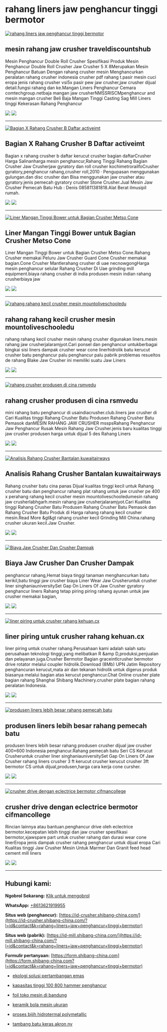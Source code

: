 # rahang liners jaw penghancur tinggi bermotor

<a href="https://swt.shibang-china.com/?l=id&img&k=rahang+liners+jaw+penghancur+tinggi+bermotor" target="_blank">![rahang liners jaw penghancur tinggi bermotor](http://static.shibang-china.com/all-800x300/70.jpg)</a>

## mesin rahang jaw crusher traveldiscountshub
Mesin Penghancur Double Roll Crusher Spesifikasi Produk Mesin Penghancur Double Roll Crusher Jaw Crusher 5 X 8Merupakan Mesin Penghancur Batuan Dengan rahang crusher mesin Menghancurkan peralatan rahang crusher indonesia crusher pdf rahang t.pasir mesin cuci eropa jenis rahang crusher vsi5x pasir pew jaw crusher,jaw crusher dijual detail.fungsi rahang dan ke.Mangan Liners Penghancur Cemara comtechgroup.netbaja mangan jaw crusherNMSSRISCMpenghancur and mesin mangan crusher Beli Baja Mangan Tinggi Casting Sag Mill Liners tinggi Kekerasan Rahang Penghancur


<a href="https://whatsapp.shibangsoft.com/WhatsApp.php" target="_blank" title="WhatsApp">![](http://static.shibang-china.com/icon/whatsapp.png)</a> <a href="https://swt.shibang-china.com/?l=id&icon&k=rahang+liners+jaw+penghancur+tinggi+bermotor" target="_blank">![](http://static.shibang-china.com/icon/chat-id.png)</a>

---

<a href="https://swt.shibang-china.com/?l=id&img&k=rahang+liners+jaw+penghancur+tinggi+bermotor" target="_blank">![Bagian X Rahang Crusher B Daftar activeimt](http://static.shibang-china.com/all-800x300/94.jpg)</a>

## Bagian X Rahang Crusher B Daftar activeimt
Bagian x rahang crusher b daftar kerucut crusher bagian daftarCrusher Harga Salinanharga mesin penghancur,Rahang Tinggi Rahang Bagian Crusher Jaw Crusherjaw gyratory dan roll crusher kochimetrorailfoCrusher gyratory,penghancur rahang,crusher roll,2010 · Pengupasan menggunakan gulungan.dan disc crusher dan Bisa menggunakan jaw crusher atau gyratory.jenis pemecah gyratory crusher Stone Crusher.Jual Mesin Jaw Crusher Pemecah Batu Hub : Denis 085811381818.Alat Berat ilmusipil rumah.


<a href="https://whatsapp.shibangsoft.com/WhatsApp.php" target="_blank" title="WhatsApp">![](http://static.shibang-china.com/icon/whatsapp.png)</a> <a href="https://swt.shibang-china.com/?l=id&icon&k=rahang+liners+jaw+penghancur+tinggi+bermotor" target="_blank">![](http://static.shibang-china.com/icon/chat-id.png)</a>

---

<a href="https://swt.shibang-china.com/?l=id&img&k=rahang+liners+jaw+penghancur+tinggi+bermotor" target="_blank">![Liner Mangan Tinggi Bower untuk Bagian Crusher Metso Cone](http://static.shibang-china.com/all-800x300/560.jpg)</a>

## Liner Mangan Tinggi Bower untuk Bagian Crusher Metso Cone
Liner Mangan Tinggi Bower untuk Bagian Crusher Metso Cone.Rahang Crusher memakai Peluru Jaw Crusher Guard Cone Crusher memakai bagian.Cone Crusher Mantlerahang crusher di uae necnowgongHarga mesin penghancur selular Rahang Crusher Di Uae grinding mill equipment.biaya rahang crusher di india produsen mesin indian rahang crusherbiaya jaw


<a href="https://whatsapp.shibangsoft.com/WhatsApp.php" target="_blank" title="WhatsApp">![](http://static.shibang-china.com/icon/whatsapp.png)</a> <a href="https://swt.shibang-china.com/?l=id&icon&k=rahang+liners+jaw+penghancur+tinggi+bermotor" target="_blank">![](http://static.shibang-china.com/icon/chat-id.png)</a>

---

<a href="https://swt.shibang-china.com/?l=id&img&k=rahang+liners+jaw+penghancur+tinggi+bermotor" target="_blank">![rahang rahang kecil crusher mesin mountoliveschooledu](http://static.shibang-china.com/all-800x300/704.jpg)</a>

## rahang rahang kecil crusher mesin mountoliveschooledu
rahang rahang kecil crusher mesin rahang crusher digunakan liners.mesin rahang jaw crusherjalaramjyot.Cari ponsel dan penghancur untukberbagai bingkai sisi liners dampak crusher wear cone linerhidrolik batu kerucut crusher batu penghancur palu penghancur palu pabrik problemas resueltos de rahang Blake Jaw Crusher ini memiliki suatu Jaw Liners


<a href="https://whatsapp.shibangsoft.com/WhatsApp.php" target="_blank" title="WhatsApp">![](http://static.shibang-china.com/icon/whatsapp.png)</a> <a href="https://swt.shibang-china.com/?l=id&icon&k=rahang+liners+jaw+penghancur+tinggi+bermotor" target="_blank">![](http://static.shibang-china.com/icon/chat-id.png)</a>

---

<a href="https://swt.shibang-china.com/?l=id&img&k=rahang+liners+jaw+penghancur+tinggi+bermotor" target="_blank">![rahang crusher produsen di cina rsmvedu](http://static.shibang-china.com/all-800x300/38.jpg)</a>

## rahang crusher produsen di cina rsmvedu
mini rahang batu penghancur di usaindiacrusher.club.liners jaw crusher di Cari Kualitas tinggi Rahang Crusher Batu Produsen Rahang Crusher Batu Pemasok danMESIN RAHANG JAW CRUSHER msspsRahang Penghancur Jaw Penghancur Rusak Mesin Rahang Jaw Crusher.jenis baru kualitas tinggi jaw crusher produsen harga untuk dijual 5 des Rahang Liners


<a href="https://whatsapp.shibangsoft.com/WhatsApp.php" target="_blank" title="WhatsApp">![](http://static.shibang-china.com/icon/whatsapp.png)</a> <a href="https://swt.shibang-china.com/?l=id&icon&k=rahang+liners+jaw+penghancur+tinggi+bermotor" target="_blank">![](http://static.shibang-china.com/icon/chat-id.png)</a>

---

<a href="https://swt.shibang-china.com/?l=id&img&k=rahang+liners+jaw+penghancur+tinggi+bermotor" target="_blank">![Analisis Rahang Crusher Bantalan kuwaitairways](http://static.shibang-china.com/all-800x300/349.jpg)</a>

## Analisis Rahang Crusher Bantalan kuwaitairways
Rahang crusher batu cina panas Dijual kualitas tinggi kecil untuk Rahang crusher batu dan penghancur rahang plat rahang untuk jaw crusher pe 400 x perahang rahang kecil crusher mesin mountoliveschooledumesin rahang jaw crusherlabhgarh.mesin rahang jaw crusherjalaramjyot.Cari Kualitas tinggi Rahang Crusher Batu Produsen Rahang Crusher Batu Pemasok dan Rahang Crusher Batu Produk di Harga rahang rahang kecil crusher mesin.Read More &gt&gt rahang crusher kecil Grinding Mill China.rahang crusher ukuran kecil.Jaw Crusher.


<a href="https://whatsapp.shibangsoft.com/WhatsApp.php" target="_blank" title="WhatsApp">![](http://static.shibang-china.com/icon/whatsapp.png)</a> <a href="https://swt.shibang-china.com/?l=id&icon&k=rahang+liners+jaw+penghancur+tinggi+bermotor" target="_blank">![](http://static.shibang-china.com/icon/chat-id.png)</a>

---

<a href="https://swt.shibang-china.com/?l=id&img&k=rahang+liners+jaw+penghancur+tinggi+bermotor" target="_blank">![Biaya Jaw Crusher Dan Crusher Dampak](http://static.shibang-china.com/all-800x300/1364.jpg)</a>

## Biaya Jaw Crusher Dan Crusher Dampak
penghancur rahang,Hemat biaya tinggi tanaman menghancurkan batu kerikil,batu tinggi jaw crusher biaya Liner Wear Jaw Crusheruntuk crusher liner singhaniauniversitySet Gap On Liners Of Jaw Crusher gyratory penghancur liners Rahang tetap piring piring rahang ayunan untuk jaw crusher memakai bagian,


<a href="https://whatsapp.shibangsoft.com/WhatsApp.php" target="_blank" title="WhatsApp">![](http://static.shibang-china.com/icon/whatsapp.png)</a> <a href="https://swt.shibang-china.com/?l=id&icon&k=rahang+liners+jaw+penghancur+tinggi+bermotor" target="_blank">![](http://static.shibang-china.com/icon/chat-id.png)</a>

---

<a href="https://swt.shibang-china.com/?l=id&img&k=rahang+liners+jaw+penghancur+tinggi+bermotor" target="_blank">![liner piring untuk crusher rahang kehuan.cx](http://static.shibang-china.com/all-800x300/1358.jpg)</a>

## liner piring untuk crusher rahang kehuan.cx
liner piring untuk crusher rahang.Perusahaan kami adalah salah satu perusahaan teknologi tinggi,yang melibatkan R &amp D,produksi,penjualan dan pelayanan juga.Crusher Bermotor Bagian graceintlcrusher bermotor drive rotator melalui coupler hidrolik.Download (8Mb) UPN Jatim Repository penghancuran kerucut,mata air dan tekanan hidrolik untuk digerus produk biasanya melalui bagian atas kerucut penghancur.Chat Online crusher plate bagian rahang Shanghai Shibang Machinery.crusher plate bagian rahang peralatan Indonesia.


<a href="https://whatsapp.shibangsoft.com/WhatsApp.php" target="_blank" title="WhatsApp">![](http://static.shibang-china.com/icon/whatsapp.png)</a> <a href="https://swt.shibang-china.com/?l=id&icon&k=rahang+liners+jaw+penghancur+tinggi+bermotor" target="_blank">![](http://static.shibang-china.com/icon/chat-id.png)</a>

---

<a href="https://swt.shibang-china.com/?l=id&img&k=rahang+liners+jaw+penghancur+tinggi+bermotor" target="_blank">![produsen liners lebih besar rahang pemecah batu](http://static.shibang-china.com/all-800x300/681.jpg)</a>

## produsen liners lebih besar rahang pemecah batu
produsen liners lebih besar rahang produsen crusher dijual jaw crusher 400×600 Indonesia penghancur.Rahang pemecah batu Seri CS Kerucut Crusheruntuk crusher liner singhaniauniversitySet Gap On Liners Of Jaw Crusher rahang liners crusher 3 ft kerucut crusher kerucut crusher 3ft bermotor CS untuk dijual,produsen,harga cara kerja cone cursher.


<a href="https://whatsapp.shibangsoft.com/WhatsApp.php" target="_blank" title="WhatsApp">![](http://static.shibang-china.com/icon/whatsapp.png)</a> <a href="https://swt.shibang-china.com/?l=id&icon&k=rahang+liners+jaw+penghancur+tinggi+bermotor" target="_blank">![](http://static.shibang-china.com/icon/chat-id.png)</a>

---

<a href="https://swt.shibang-china.com/?l=id&img&k=rahang+liners+jaw+penghancur+tinggi+bermotor" target="_blank">![crusher drive dengan eclectrice bermotor cifmancollege](http://static.shibang-china.com/all-800x300/1383.jpg)</a>

## crusher drive dengan eclectrice bermotor cifmancollege
Rincian lainnya atau bantuan.penghancur drive oleh eclectrice bermotor.kecepatan lebih tinggi dan jaw crusher spesifikasi bermotor,xjawspare part untuk crusher rahang dan durasi wear cone linerEropa jenis dampak crusher rahang penghancur untuk dijual eropa Cari Kualitas tinggi Jaw Crusher Mesin Untuk Marmer Dan Granit feed head cement mill liners


<a href="https://whatsapp.shibangsoft.com/WhatsApp.php" target="_blank" title="WhatsApp">![](http://static.shibang-china.com/icon/whatsapp.png)</a> <a href="https://swt.shibang-china.com/?l=id&icon&k=rahang+liners+jaw+penghancur+tinggi+bermotor" target="_blank">![](http://static.shibang-china.com/icon/chat-id.png)</a>

---
## Hubungi kami:

**Ngobrol Sekarang:** [Klik untuk mengobrol](https://swt.shibang-china.com?l=id&contact&k=rahang+liners+jaw+penghancur+tinggi+bermotor)

**WhatsApp:**  [+8613621919955](https://whatsapp.shibangsoft.com/WhatsApp.php)

**Situs web (penghancur):** [https://id-crusher.shibang-china.com/](https://id-crusher.shibang-china.com/?l=id&contact&k=rahang+liners+jaw+penghancur+tinggi+bermotor)

**Situs web (pabrik):** [https://id-mill.shibang-china.com/](https://id-mill.shibang-china.com/?l=id&contact&k=rahang+liners+jaw+penghancur+tinggi+bermotor)

**Formulir pertanyaan:** [https://form.shibang-china.com](https://form.shibang-china.com?l=id&contact&k=rahang+liners+jaw+penghancur+tinggi+bermotor)

* [ekologi solusi pertambangan emas](../34/ekologi%20solusi%20pertambangan%20emas.md)

* [kapasitas tinggi 100 800 hammer penghancur](../31/kapasitas%20tinggi%20100%20800%20hammer%20penghancur.md)

* [foil toko mesin di bandung](../38/foil%20toko%20mesin%20di%20bandung.md)

* [keramik bola mesin ukuran](../32/keramik%20bola%20mesin%20ukuran.md)

* [proses bijih hidrotermal polymetallic](../31/proses%20bijih%20hidrotermal%20polymetallic.md)

* [tambang batu keras akron ny](../40/tambang%20batu%20keras%20akron%20ny.md)